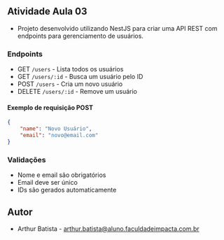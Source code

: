 ## Atividade Aula 03

- Projeto desenvolvido utilizando NestJS para criar uma API REST com endpoints para gerenciamento de usuários.

### Endpoints

- GET `/users` - Lista todos os usuários
- GET `/users/:id` - Busca um usuário pelo ID
- POST `/users` - Cria um novo usuário
- DELETE `/users/:id` - Remove um usuário

#### Exemplo de requisição POST
```json
{
    "name": "Novo Usuário",
    "email": "novo@email.com"
}
```

### Validações

- Nome e email são obrigatórios
- Email deve ser único
- IDs são gerados automaticamente

## Autor
- Arthur Batista - arthur.batista@aluno.faculdadeimpacta.com.br
